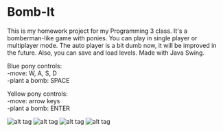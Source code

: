# Bomb-It

This is my homework project for my Programming 3 class. It's a bomberman-like game with ponies. You can play in single player or multiplayer mode.
The auto player is a bit dumb now, it will be improved in the future. Also, you can save and load levels. Made with Java Swing.

Blue pony controls: <br/>
-move: W, A, S, D <br/>
-plant a bomb: SPACE <br/>

Yellow pony controls: <br/>
-move: arrow keys <br/>
-plant a bomb: ENTER <br/>

![alt tag](http://i1109.photobucket.com/albums/h424/vajnatimi/1_3.png?t=1497130437)
![alt tag](http://i1109.photobucket.com/albums/h424/vajnatimi/3_2.png?t=1497130437)
![alt tag](http://i1109.photobucket.com/albums/h424/vajnatimi/2_2.png)
![alt tag](http://i1109.photobucket.com/albums/h424/vajnatimi/4.png)
